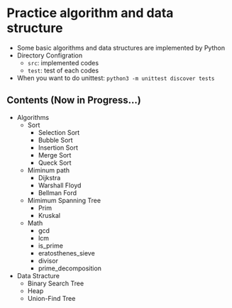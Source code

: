 # Practice algorithm and data structure

- Some basic algorithms and data structures are implemented by Python
- Directory Configration
  - `src`: implemented codes
  - `test`: test of each codes
- When you want to do unittest: `python3 -m unittest discover tests`
## Contents (Now in Progress...)

- Algorithms
	- Sort
		- Selection Sort
		- Bubble Sort
		- Insertion Sort
		- Merge Sort
		- Queck Sort
	- Miminum path
		- Dijkstra
		- Warshall Floyd
        - Bellman Ford
    - Mimimum Spanning Tree
        - Prim
        - Kruskal
    - Math
        - gcd
        - lcm
        - is_prime
        - eratosthenes_sieve
        - divisor
        - prime_decomposition
- Data Stracture
  - Binary Search Tree
  - Heap
  - Union-Find Tree
